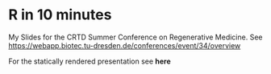 # R in 10 minutes

My Slides for the CRTD Summer Conference on Regenerative Medicine. See https://webapp.biotec.tu-dresden.de/conferences/event/34/overview


For the statically rendered presentation see **here**